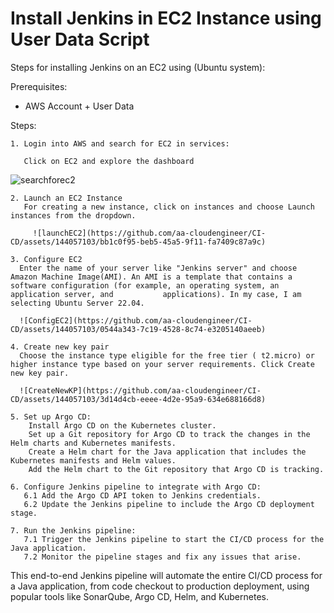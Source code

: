 # Install Jenkins in EC2 Instance using User Data Script

Steps for installing Jenkins on an EC2 using (Ubuntu system):
   
Prerequisites:

   -  AWS Account + User Data


Steps:

    1. Login into AWS and search for EC2 in services:
    
       Click on EC2 and explore the dashboard
       
   ![searchforec2](https://github.com/aa-cloudengineer/CI-CD/assets/144057103/f1d97b4f-1e2b-47ce-9587-ac906fbe81fc)
    
    2. Launch an EC2 Instance
       For creating a new instance, click on instances and choose Launch instances from the dropdown.

         ![launchEC2](https://github.com/aa-cloudengineer/CI-CD/assets/144057103/bb1c0f95-beb5-45a5-9f11-fa7409c87a9c)

    3. Configure EC2
      Enter the name of your server like "Jenkins server" and choose Amazon Machine Image(AMI). An AMI is a template that contains a software configuration (for example, an operating system, an application server, and           applications). In my case, I am selecting Ubuntu Server 22.04.

      ![ConfigEC2](https://github.com/aa-cloudengineer/CI-CD/assets/144057103/0544a343-7c19-4528-8c74-e3205140aeeb)

    4. Create new key pair
      Choose the instance type eligible for the free tier ( t2.micro) or higher instance type based on your server requirements. Click Create new key pair.

      ![CreateNewKP](https://github.com/aa-cloudengineer/CI-CD/assets/144057103/3d14d4cb-eeee-4d2e-95a9-634e688166d8)

    5. Set up Argo CD:
        Install Argo CD on the Kubernetes cluster.
        Set up a Git repository for Argo CD to track the changes in the Helm charts and Kubernetes manifests.
        Create a Helm chart for the Java application that includes the Kubernetes manifests and Helm values.
        Add the Helm chart to the Git repository that Argo CD is tracking.

    6. Configure Jenkins pipeline to integrate with Argo CD:
       6.1 Add the Argo CD API token to Jenkins credentials.
       6.2 Update the Jenkins pipeline to include the Argo CD deployment stage.

    7. Run the Jenkins pipeline:
       7.1 Trigger the Jenkins pipeline to start the CI/CD process for the Java application.
       7.2 Monitor the pipeline stages and fix any issues that arise.

This end-to-end Jenkins pipeline will automate the entire CI/CD process for a Java application, from code checkout to production deployment, using popular tools like SonarQube, Argo CD, Helm, and Kubernetes.
